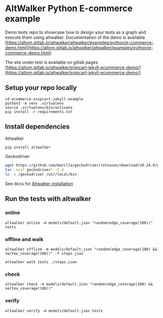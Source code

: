 # AltWalker Python E-commerce example

Demo tests repo to showcase how to design your tests as a graph and execute them using altwalker. Documentation of the demo is available [https://altom.gitlab.io/altwalker/altwalker/examples/python/e-commerce-demo.html](https://altom.gitlab.io/altwalker/altwalker/examples/python/e-commerce-demo.html). 

The site under test is available on gitlab pages [https://altom.gitlab.io/altwalker/snipcart-jekyll-ecommerce-demo/](https://altom.gitlab.io/altwalker/snipcart-jekyll-ecommerce-demo/)


## Setup your repo locally

```
cd ecommerce-snipcart-jekyll-example
python3 -m venv .virtualenv
source .virtualenv/bin/activate
pip install -r requirements.txt
```


## Install dependencies

Altwalker 

```bash
pip install altwalker
```

Geckodriver

```bash
wget https://github.com/mozilla/geckodriver/releases/download/v0.24.0/geckodriver-v0.24.0-linux64.tar.gz
tar -xvzf geckodriver* -C /
ln -s /geckodriver /usr/local/bin
```

See docs for [Altwalker installation](https://altom.gitlab.io/altwalker/altwalker/installation.html)

## Run the tests with altwalker

### online

`altwalker online -m models/default.json "random(edge_coverage(100))" tests`

### offline and walk

`altwalker offline -m models/default.json "random(edge_coverage(100) && vertex_coverage(100))" -f steps.json`

`altwalker walk tests ./steps.json`

### check

`altwalker check -m models/default.json "random(edge_coverage(100) && vertex_coverage(100))"`

### verify

`altwalker verify -m models/default.json tests`
